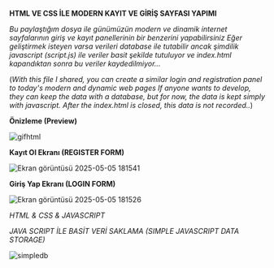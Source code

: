**HTML VE CSS İLE MODERN KAYIT VE GİRİŞ SAYFASI YAPIMI**

*Bu paylaştığım dosya ile günümüzün modern ve dinamik internet sayfalarının giriş ve kayıt panellerinin bir benzerini yapabilirsiniz*
*Eğer geliştirmek isteyen varsa verileri database ile tutabilir ancak şimdilik javascript (script.js) ile veriler basit şekilde tutuluyor ve index.html kapandıktan sonra bu veriler kaydedilmiyor...*

(*With this file I shared, you can create a similar login and registration panel to today's modern and dynamic web pages*
*If anyone wants to develop, they can keep the data with a database, but for now, the data is kept simply with javascript. After the index.html is closed, this data is not recorded..*)


**Önizleme (Preview)**





![gifhtml](https://github.com/user-attachments/assets/2174a949-4787-4a54-961f-7cc53f908938)


**Kayıt Ol Ekranı (REGISTER FORM)**


![Ekran görüntüsü 2025-05-05 181541](https://github.com/user-attachments/assets/164bd37c-aad6-4b5a-801d-668f7c9420bf)


**Giriş Yap Ekranı (LOGIN FORM)**


![Ekran görüntüsü 2025-05-05 181526](https://github.com/user-attachments/assets/5e7619ea-8a2d-4f76-830a-cab9275b73ba)


*HTML & CSS & JAVASCRIPT*

*JAVA SCRIPT İLE BASİT VERİ SAKLAMA (SIMPLE JAVASCRIPT DATA STORAGE)*


![simpledb](https://github.com/user-attachments/assets/dc64a43f-d525-47a6-9ee9-4efecf842285)

